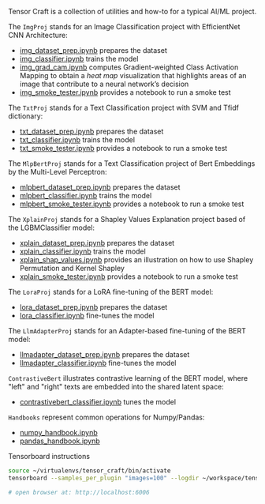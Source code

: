 Tensor Craft is a collection of utilities and how-to for a typical AI/ML project.  

The `ImgProj` stands for an Image Classification project with EfficientNet CNN Architecture:
  * [img_dataset_prep.ipynb](imgproj/img_dataset_prep.ipynb) prepares the dataset
  * [img_classifier.ipynb](imgproj/img_classifier.ipynb) trains the model
  * [img_grad_cam.ipynb](imgproj/img_grad_cam.ipynb) computes Gradient-weighted Class Activation Mapping to obtain a *heat map* visualization that highlights areas of an image that contribute to a neural network’s decision
  * [img_smoke_tester.ipynb](imgproj/img_smoke_tester.ipynb) provides a notebook to run a smoke test

The `TxtProj` stands for a Text Classification project with SVM and Tfidf dictionary:
  * [txt_dataset_prep.ipynb](txtproj/txt_dataset_prep.ipynb) prepares the dataset
  * [txt_classifier.ipynb](txtproj/txt_classifier.ipynb) trains the model
  * [txt_smoke_tester.ipynb](txtproj/txt_smoke_tester.ipynb) provides a notebook to run a smoke test

The `MlpBertProj` stands for a Text Classification project of Bert Embeddings by the Multi-Level Perceptron:
  * [mlpbert_dataset_prep.ipynb](mlpbertproj/mlpbert_dataset_prep.ipynb) prepares the dataset
  * [mlpbert_classifier.ipynb](mlpbertproj/mlpbert_classifier.ipynb) trains the model
  * [mlpbert_smoke_tester.ipynb](mlpbertproj/mlpbert_smoke_tester.ipynb) provides a notebook to run a smoke test

The `XplainProj` stands for a Shapley Values Explanation project based of the LGBMClassifier model:
  * [xplain_dataset_prep.ipynb](xplainproj/xplain_dataset_prep.ipynb) prepares the dataset
  * [xplain_classifier.ipynb](xplainproj/xplain_classifier.ipynb) trains the model
  * [xplain_shap_values.ipynb](xplainproj/xplain_shap_values.ipynb) provides an illustration on how to use Shapley Permutation and Kernel Shapley
  * [xplain_smoke_tester.ipynb](xplainproj/xplain_smoke_tester.ipynb) provides a notebook to run a smoke test

The `LoraProj` stands for a LoRA fine-tuning of the BERT model:
  * [lora_dataset_prep.ipynb](loraproj/lora_dataset_prep.ipynb) prepares the dataset
  * [lora_classifier.ipynb](loraproj/lora_classifier.ipynb) fine-tunes the model

The `LlmAdapterProj` stands for an Adapter-based fine-tuning of the BERT model:
  * [llmadapter_dataset_prep.ipynb](llmadapterproj/llmadapter_dataset_prep.ipynb) prepares the dataset
  * [llmadapter_classifier.ipynb](llmadapterproj/llmadapter_classifier.ipynb) fine-tunes the model

`ContrastiveBert` illustrates contrastive learning of the BERT model, where "left" and "right" texts are embedded into the shared latent space:
  * [contrastivebert_classifier.ipynb](contrastivebert/contrastivebert_classifier.ipynb) tunes the model

`Handbooks` represent common operations for Numpy/Pandas:
  * [numpy_handbook.ipynb](handbooks/numpy_handbook.ipynb)
  * [pandas_handbook.ipynb](handbooks/pandas_handbook.ipynb)


Tensorboard instructions
```bash
source ~/virtualenvs/tensor_craft/bin/activate
tensorboard --samples_per_plugin "images=100" --logdir ~/workspace/tensor_craft/tensorboard.run --bind_all --port 6006 --reuse_port True serve

# open browser at: http://localhost:6006
```
